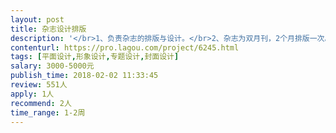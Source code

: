 ```yaml
---                
layout: post       
title: 杂志设计排版           
description: '</br>1、负责杂志的排版与设计。</br>2、杂志为双月刊，2个月排版一次。</br>3、1-3年排版经验，熟悉杂志排版流程。</br>4、杂志内页为80P，版面设计已图文为主。主要内容为采访HR圈内大咖</br>'     
contenturl: https://pro.lagou.com/project/6245.html      
tags: [平面设计,形象设计,专题设计,封面设计]            
salary: 3000-5000元          
publish_time: 2018-02-02 11:33:45         
review: 551人                   
apply: 1人                   
recommend: 2人                   
time_range: 1-2周              
---                 
```

